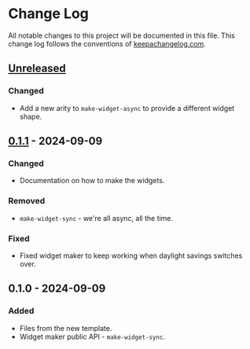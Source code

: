 # Change Log
All notable changes to this project will be documented in this file. This change log follows the conventions of [keepachangelog.com](http://keepachangelog.com/).

## [Unreleased]
### Changed
- Add a new arity to `make-widget-async` to provide a different widget shape.

## [0.1.1] - 2024-09-09
### Changed
- Documentation on how to make the widgets.

### Removed
- `make-widget-sync` - we're all async, all the time.

### Fixed
- Fixed widget maker to keep working when daylight savings switches over.

## 0.1.0 - 2024-09-09
### Added
- Files from the new template.
- Widget maker public API - `make-widget-sync`.

[Unreleased]: https://sourcehost.site/your-name/demo46/compare/0.1.1...HEAD
[0.1.1]: https://sourcehost.site/your-name/demo46/compare/0.1.0...0.1.1
